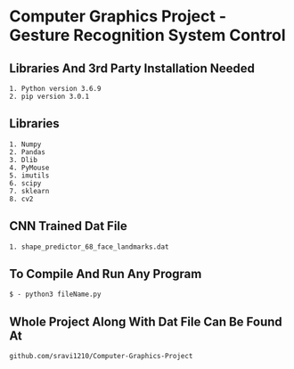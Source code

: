 # Computer Graphics Project - Gesture Recognition System Control

## Libraries And 3rd Party Installation Needed
	1. Python version 3.6.9
	2. pip version 3.0.1
	
## Libraries
	1. Numpy
	2. Pandas
	3. Dlib
	4. PyMouse
	5. imutils
	6. scipy
	7. sklearn
	8. cv2

## CNN Trained Dat File
	1. shape_predictor_68_face_landmarks.dat 

## To Compile And Run Any Program 
	$ - python3 fileName.py

## Whole Project Along With Dat File Can Be Found At 
	github.com/sravi1210/Computer-Graphics-Project